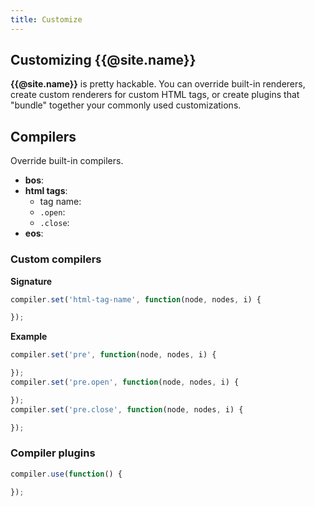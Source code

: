 ```yaml
---
title: Customize
---
```


## Customizing {{@site.name}}

**{{@site.name}}** is pretty hackable. You can override built-in renderers, create custom renderers for custom HTML tags, or create plugins that "bundle" together your commonly used customizations.

## Compilers

Override built-in compilers.

- **bos**:
- **html tags**:
  * tag name:
  * `.open`:
  * `.close`:
- **eos**:

### Custom compilers

**Signature**

```js
compiler.set('html-tag-name', function(node, nodes, i) {

});
```

**Example**

```js
compiler.set('pre', function(node, nodes, i) {

});
compiler.set('pre.open', function(node, nodes, i) {

});
compiler.set('pre.close', function(node, nodes, i) {

});
```

### Compiler plugins

```js
compiler.use(function() {

});
```

